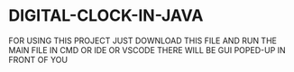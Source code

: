 # DIGITAL-CLOCK-IN-JAVA
FOR USING THIS PROJECT JUST DOWNLOAD THIS FILE AND RUN THE MAIN FILE IN CMD OR IDE OR VSCODE THERE WILL BE GUI POPED-UP IN FRONT OF YOU
